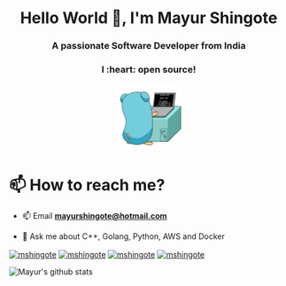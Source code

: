 <h1 align="center">Hello World 👋, I'm Mayur Shingote</h1>
<h3 align="center">A passionate Software Developer from India</h3>
<h3 align="center">I :heart: open source!</h3>


  

<p align="center">
  <img src="https://github.com/DhananjaySisode/DhananjaySisode/blob/master/assets/go.gif"  height="120" />
</p>


# 📫 How to reach me?

- 📫 Email **mayurshingote@hotmail.com**

- 💬 Ask me about C++, Golang, Python, AWS and Docker

 <p float="centre">
<a href="https://twitter.com/mayur_shingote" target="blank"><img align="center" src="https://cdn.jsdelivr.net/npm/simple-icons@3.0.1/icons/twitter.svg" alt="mshingote" height="30" width="30" /></a>
<a href="https://www.linkedin.com/in/mshingote/" target="blank"><img align="center" src="https://cdn.jsdelivr.net/npm/simple-icons@3.0.1/icons/linkedin.svg" alt="mshingote" height="30" width="30" /></a>
<a href="https://fb.com/shingote.mayur" target="blank"><img align="center" src="https://cdn.jsdelivr.net/npm/simple-icons@3.0.1/icons/facebook.svg" alt="mshingote" height="30" width="30" /></a>
<a href="https://www.instagram.com/mayur.shingote/" target="blank"><img align="center" src="https://cdn.jsdelivr.net/npm/simple-icons@3.0.1/icons/instagram.svg" alt="mshingote" height="30" width="30" /></a>
</p>

![Mayur's github stats](https://github-readme-stats.vercel.app/api?username=mshingote&show_icons=true)


<!--
**mshingote/mshingote** is a ✨ _special_ ✨ repository because its `README.md` (this file) appears on your GitHub profile.

Here are some ideas to get you started:

- 🔭 I’m currently working on ...
- 🌱 I’m currently learning ...
- 👯 I’m looking to collaborate on ...
- 🤔 I’m looking for help with ...
- 💬 Ask me about ...
- 📫 How to reach me: ...
- 😄 Pronouns: ...
- ⚡ Fun fact: ...
-->
